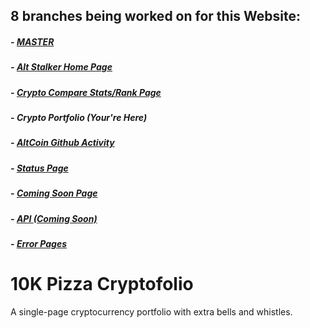 ## 8 branches being worked on for this Website:

##### - [MASTER](https://github.com/MSFTserver/AltStalker)

##### - [Alt Stalker Home Page](https://github.com/MSFTserver/AltStalker/tree/AltStalker-Home)

##### - [Crypto Compare Stats/Rank Page](https://github.com/MSFTserver/AltStalker/tree/CryptoCompareStats)

##### - **Crypto Portfolio *(Your're Here)***

##### - [AltCoin Github Activity](https://github.com/MSFTserver/AltStalker/tree/altcoin-github-activity)

##### - [Status Page](https://github.com/MSFTserver/AltStalker/tree/status)

##### - [Coming Soon Page](https://github.com/MSFTserver/AltStalker/tree/coming-soon)

##### - [API *(Coming Soon)*](https://github.com/MSFTserver/AltStalker/tree/API)

##### - [Error Pages](https://github.com/MSFTserver/AltStalker/tree/error-pages)

# 10K Pizza Cryptofolio

A single-page cryptocurrency portfolio with extra bells and whistles.
